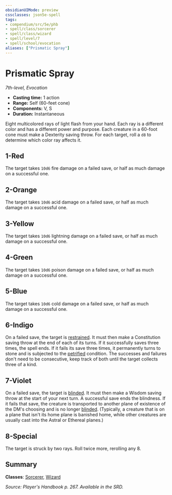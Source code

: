 ```yaml
---
obsidianUIMode: preview
cssclasses: json5e-spell
tags:
- compendium/src/5e/phb
- spell/class/sorcerer
- spell/class/wizard
- spell/level/7
- spell/school/evocation
aliases: ["Prismatic Spray"]
---
```

# Prismatic Spray
*7th-level, Evocation*  

- **Casting time:** 1 action
- **Range:** Self (60-feet cone)
- **Components:** V, S
- **Duration:** Instantaneous

Eight multicolored rays of light flash from your hand. Each ray is a different color and has a different power and purpose. Each creature in a 60-foot cone must make a Dexterity saving throw. For each target, roll a `d8` to determine which color ray affects it.

## 1-Red

The target takes `10d6` fire damage on a failed save, or half as much damage on a successful one.

## 2-Orange

The target takes `10d6` acid damage on a failed save, or half as much damage on a successful one.

## 3-Yellow

The target takes `10d6` lightning damage on a failed save, or half as much damage on a successful one.

## 4-Green

The target takes `10d6` poison damage on a failed save, or half as much damage on a successful one.

## 5-Blue

The target takes `10d6` cold damage on a failed save, or half as much damage on a successful one.

## 6-Indigo

On a failed save, the target is [restrained](rules/conditions.md#restrained). It must then make a Constitution saving throw at the end of each of its turns. If it successfully saves three times, the spell ends. If it fails its save three times, it permanently turns to stone and is subjected to the [petrified](rules/conditions.md#petrified) condition. The successes and failures don't need to be consecutive, keep track of both until the target collects three of a kind.

## 7-Violet

On a failed save, the target is [blinded](rules/conditions.md#blinded). It must then make a Wisdom saving throw at the start of your next turn. A successful save ends the blindness. If it fails that save, the creature is transported to another plane of existence of the DM's choosing and is no longer [blinded](rules/conditions.md#blinded). (Typically, a creature that is on a plane that isn't its home plane is banished home, while other creatures are usually cast into the Astral or Ethereal planes.)

## 8-Special

The target is struck by two rays. Roll twice more, rerolling any 8.

## Summary

**Classes**: [Sorcerer](compendium/classes/sorcerer.md), [Wizard](compendium/classes/wizard.md)

*Source: Player's Handbook p. 267. Available in the SRD.*